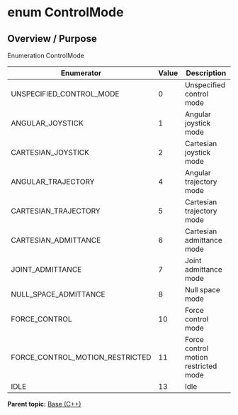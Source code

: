 # enum ControlMode

## Overview / Purpose

Enumeration ControlMode

|Enumerator|Value|Description|
|----------|-----|-----------|
|UNSPECIFIED\_CONTROL\_MODE|0|Unspecified control mode|
|ANGULAR\_JOYSTICK|1|Angular joystick mode|
|CARTESIAN\_JOYSTICK|2|Cartesian joystick mode|
|ANGULAR\_TRAJECTORY|4|Angular trajectory mode|
|CARTESIAN\_TRAJECTORY|5|Cartesian trajectory mode|
|CARTESIAN\_ADMITTANCE|6|Cartesian admittance mode|
|JOINT\_ADMITTANCE|7|Joint admittance mode|
|NULL\_SPACE\_ADMITTANCE|8|Null space mode|
|FORCE\_CONTROL|10|Force control mode|
|FORCE\_CONTROL\_MOTION\_RESTRICTED|11|Force control motion restricted mode|
|IDLE|13|Idle|

**Parent topic:** [Base \(C++\)](../../summary_pages/Base.md)

